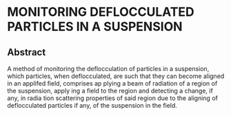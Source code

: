 # MONITORING DEFLOCCULATED PARTICLES IN A SUSPENSION

## Abstract
A method of monitoring the deflocculation of particles in a suspension, which particles, when deflocculated, are such that they can become aligned in an applifed field, comprises ap plying a beam of radiation of a region of the suspension, apply ing a field to the region and detecting a change, if any, in radia tion scattering properties of said region due to the aligning of deflocculated particles if any, of the suspension in the field.